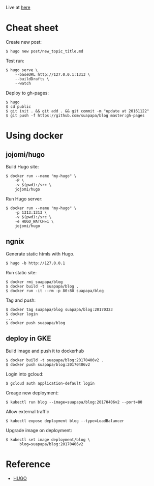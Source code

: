 Live at [here](http://suapapa.github.io/blog/)

# Cheat sheet

Create new post:

    $ hugo new post/new_topic_title.md

Test run:

    $ hugo serve \
        --baseURL http://127.0.0.1:1313 \
        --buildDrafts \
        --watch

Deploy to gh-pages:

    $ hugo
    $ cd public
    $ git init . && git add . && git commit -m "update at 20161122"
    $ git push -f https://github.com/suapapa/blog master:gh-pages

# Using docker

## jojomi/hugo

Build Hugo site:

    $ docker run --name "my-hugo" \
        -P \
        -v $(pwd):/src \
        jojomi/hugo

Run Hugo server:

    $ docker run --name "my-hugo" \
        -p 1313:1313 \
        -v $(pwd):/src \
        -e HUGO_WATCH=1 \
        jojomi/hugo

## ngnix

Generate static htmls with Hugo.

    $ hugo -b http://127.0.0.1

Run static site:

    $ docker rmi suapapa/blog
    $ docker build -t suapapa/blog .
    $ docker run -it --rm -p 80:80 suapapa/blog

Tag and push:

    $ docker tag suapapa/blog suapapa/blog:20170323
    $ docker login
    ...
    $ docker push suapapa/blog

## deploy in GKE

Build image and push it to dockerhub

    $ docker build -t suapapa/blog:20170406v2 .
    $ docker push suapapa/blog:20170406v2

Login into gcloud:

    $ gcloud auth application-default login

Creage new deployment:

    $ kubectl run blog --image=suapapa/blog:20170406v2 --port=80

Allow external traffic

    $ kubectl expose deployment blog --type=LoadBalancer

Upgrade image on deployment:

    $ kubectl set image deployment/blog \
          blog=suapapa/blog:20170406v2

# Reference

* [HUGO](https://gohugo.io/)
